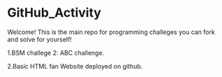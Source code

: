 # GitHub_Activity

Welcome! This is the main repo for programming challeges you can fork and solve for yourself!

1.BSM challege 2: ABC challenge.

2.Basic HTML fan Website deployed on github.
